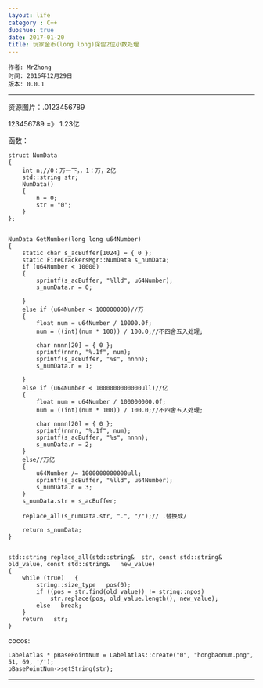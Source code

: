```yaml
---
layout: life
category : C++
duoshuo: true
date: 2017-01-20
title: 玩家金币(long long)保留2位小数处理
---
```


	作者: MrZhong
	时间: 2016年12月29日
	版本: 0.0.1

-----------

资源图片：.0123456789

123456789 =》 1.23亿

函数：

	struct NumData
	{
		int n;//0：万一下，，1：万，2亿
		std::string str;
		NumData()
		{
			n = 0;
			str = "0";
		}
	};


	NumData GetNumber(long long u64Number)
	{
		static char s_acBuffer[1024] = { 0 };
		static FireCrackersMgr::NumData s_numData;
		if (u64Number < 10000)
		{
			sprintf(s_acBuffer, "%lld", u64Number);
			s_numData.n = 0;

		}
		else if (u64Number < 100000000)//万
		{
			float num = u64Number / 10000.0f;
			num = ((int)(num * 100)) / 100.0;//不四舍五入处理;

			char nnnn[20] = { 0 };
			sprintf(nnnn, "%.1f", num);
			sprintf(s_acBuffer, "%s", nnnn);
			s_numData.n = 1;

		}
		else if (u64Number < 1000000000000ull)//亿
		{
			float num = u64Number / 100000000.0f;
			num = ((int)(num * 100)) / 100.0;//不四舍五入处理;

			char nnnn[20] = { 0 };
			sprintf(nnnn, "%.1f", num);
			sprintf(s_acBuffer, "%s", nnnn);
			s_numData.n = 2;
		}
		else//万亿
		{
			u64Number /= 1000000000000ull;
			sprintf(s_acBuffer, "%lld", u64Number);
			s_numData.n = 3;
		}
		s_numData.str = s_acBuffer;

		replace_all(s_numData.str, ".", "/");// .替换成/

		return s_numData;
	}


	std::string replace_all(std::string&  str, const std::string& old_value, const std::string&   new_value)
	{
		while (true)   {
			string::size_type   pos(0);
			if ((pos = str.find(old_value)) != string::npos)
				str.replace(pos, old_value.length(), new_value);
			else   break;
		}
		return   str;
	}



cocos:

	LabelAtlas * pBasePointNum = LabelAtlas::create("0", "hongbaonum.png", 51, 69, '/');
	pBasePointNum->setString(str);

-----------
